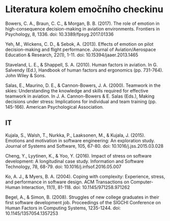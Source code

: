 # Literatura kolem emočního checkinu

Bowers, C. A., Braun, C. C., & Morgan, B. B. (2017). The role of emotion in high-consequence decision-making in aviation environments. Frontiers in Psychology, 8, 1336. doi: 10.3389/fpsyg.2017.01336

Yeh, M., Wickens, C. D., & Sebok, A. (2013). Effects of emotion on pilot decision-making and flight performance. Journal of Aviation/Aerospace Education & Research, 22(1), 1-11. doi: 10.15394/jaaer.2013.1465

Staveland, L. E., & Shappell, S. A. (2010). Human factors in aviation. In G. Salvendy (Ed.), Handbook of human factors and ergonomics (pp. 731-764). John Wiley & Sons.

Salas, E., Maurino, D. E., & Cannon-Bowers, J. A. (2000). Teamwork in the skies: Understanding the knowledge and skills required for effective teamwork in aviation. In J. A. Cannon-Bowers & E. Salas (Eds.), Making decisions under stress: Implications for individual and team training (pp. 145-166). American Psychological Association.

## IT

Kujala, S., Walsh, T., Nurkka, P., Laaksonen, M., & Kujala, J. (2015). Emotions and motivation in software engineering: An exploration study. Journal of Systems and Software, 105, 67-80. doi: 10.1016/j.jss.2015.03.028

Cheng, Y., Lyytinen, K., & Yoo, Y. (2016). Impact of stress on software development: A longitudinal case study. Information and Software Technology, 78, 68-79. doi: 10.1016/j.infsof.2016.05.007

Ko, A. J., & Myers, B. A. (2004). Coping with complexity: Experience, stress, and performance in software design. ACM Transactions on Computer-Human Interaction, 11(1), 81-118. doi: 10.1145/971258.971262

Begel, A., & Simon, B. (2008). Struggles of new college graduates in their first software development job. Proceedings of the SIGCHI Conference on Human Factors in Computing Systems, 1235-1244. doi: 10.1145/1357054.1357253